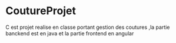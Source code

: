 # CoutureProjet
C est projet realise en classe portant gestion des coutures ,la partie banckend est en java et la partie frontend en angular
